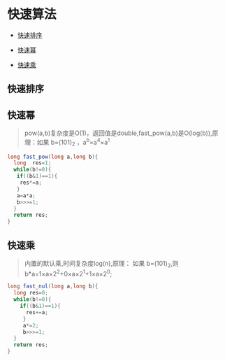 # 快速算法

- [快速排序](#快速排序)

- [快速幂](#快速幂)
 
- [快速乘](#快速乘)


## <a name='快排'>快速排序</a>

## <a name='快速幂'>快速幂</a>
> pow(a,b)复杂度是O(1)，返回值是double,fast_pow(a,b)是O(log(b)),原理：如果 b=(101)<sub>2</sub> ，a<sup>b</sup>=a<sup>4</sup>&times;a<sup>1</sup>

```java
long fast_pow(long a,long b){
  long  res=1;
  while(b!=0){
   if((b&1)==1){
    res*=a;
   }
   a=a*a;
   b>>>=1;
  }
  return res;
}
```

## <a name='快速乘'>快速乘</a>
> 内置的默认乘,时间复杂度log(n),原理： 如果 b=(101)<sub>2</sub>,则b*a=1&times;a&times;2<sup>2</sup>+0&times;a&times;2<sup>1</sup>+1&times;a&times;2<sup>0</sup>;

```java
long fast_nul(long a,long b){
  long res=0;
  while(b!=0){
    if((b&1)==1){
      res+=a;
     }
     a*=2;
     b>>>=1;
  }
  return res;
}
```
